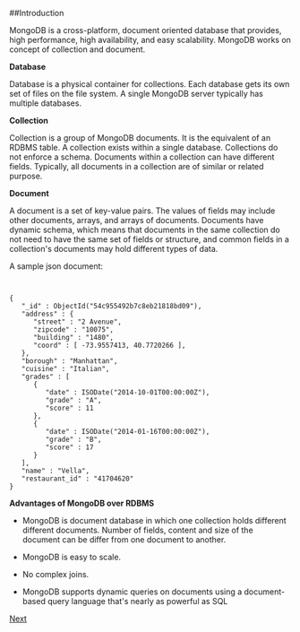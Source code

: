 ##Introduction

MongoDB is a cross-platform, document oriented database that provides, high performance, high availability, and easy scalability. MongoDB works on concept of collection and document.

__Database__

Database is a physical container for collections. Each database gets its own set of files on the file system. A single MongoDB server typically has multiple databases.

__Collection__

Collection is a group of MongoDB documents. It is the equivalent of an RDBMS table. A collection exists within a single database. Collections do not enforce a schema. Documents within a collection can have different fields. Typically, all documents in a collection are of similar or related purpose.

__Document__

A document is a set of key-value pairs. The values of fields may include other documents, arrays, and arrays of documents. Documents have dynamic schema, which means that documents in the same collection do not need to have the same set of fields or structure, and common fields in a collection's documents may hold different types of data. 

A sample json document:

```


{
   "_id" : ObjectId("54c955492b7c8eb21818bd09"),
   "address" : {
      "street" : "2 Avenue",
      "zipcode" : "10075",
      "building" : "1480",
      "coord" : [ -73.9557413, 40.7720266 ],
   },
   "borough" : "Manhattan",
   "cuisine" : "Italian",
   "grades" : [
      {
         "date" : ISODate("2014-10-01T00:00:00Z"),
         "grade" : "A",
         "score" : 11
      },
      {
         "date" : ISODate("2014-01-16T00:00:00Z"),
         "grade" : "B",
         "score" : 17
      }
   ],
   "name" : "Vella",
   "restaurant_id" : "41704620"
}

```

__Advantages of MongoDB over RDBMS__

* MongoDB is document database in which one collection holds different different documents. Number of fields, content and size of the document can be differ from one document to another.

* MongoDB is easy to scale.

* No complex joins.

* MongoDB supports dynamic queries on documents using a document-based query language that's nearly as powerful as SQL


[Next](https://github.com/joed7/MongoDb/blob/master/installation.md)